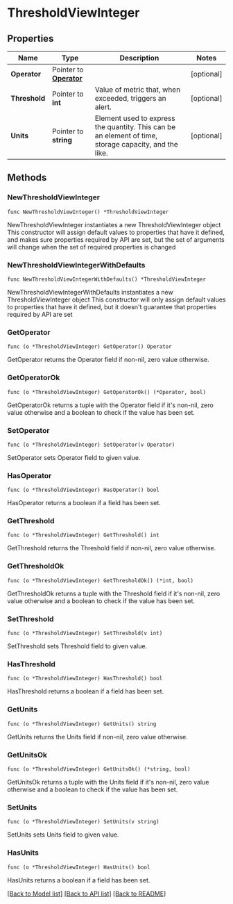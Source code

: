 # ThresholdViewInteger

## Properties

Name | Type | Description | Notes
------------ | ------------- | ------------- | -------------
**Operator** | Pointer to [**Operator**](Operator.md) |  | [optional] 
**Threshold** | Pointer to **int** | Value of metric that, when exceeded, triggers an alert. | [optional] 
**Units** | Pointer to **string** | Element used to express the quantity. This can be an element of time, storage capacity, and the like. | [optional] 

## Methods

### NewThresholdViewInteger

`func NewThresholdViewInteger() *ThresholdViewInteger`

NewThresholdViewInteger instantiates a new ThresholdViewInteger object
This constructor will assign default values to properties that have it defined,
and makes sure properties required by API are set, but the set of arguments
will change when the set of required properties is changed

### NewThresholdViewIntegerWithDefaults

`func NewThresholdViewIntegerWithDefaults() *ThresholdViewInteger`

NewThresholdViewIntegerWithDefaults instantiates a new ThresholdViewInteger object
This constructor will only assign default values to properties that have it defined,
but it doesn't guarantee that properties required by API are set

### GetOperator

`func (o *ThresholdViewInteger) GetOperator() Operator`

GetOperator returns the Operator field if non-nil, zero value otherwise.

### GetOperatorOk

`func (o *ThresholdViewInteger) GetOperatorOk() (*Operator, bool)`

GetOperatorOk returns a tuple with the Operator field if it's non-nil, zero value otherwise
and a boolean to check if the value has been set.

### SetOperator

`func (o *ThresholdViewInteger) SetOperator(v Operator)`

SetOperator sets Operator field to given value.

### HasOperator

`func (o *ThresholdViewInteger) HasOperator() bool`

HasOperator returns a boolean if a field has been set.

### GetThreshold

`func (o *ThresholdViewInteger) GetThreshold() int`

GetThreshold returns the Threshold field if non-nil, zero value otherwise.

### GetThresholdOk

`func (o *ThresholdViewInteger) GetThresholdOk() (*int, bool)`

GetThresholdOk returns a tuple with the Threshold field if it's non-nil, zero value otherwise
and a boolean to check if the value has been set.

### SetThreshold

`func (o *ThresholdViewInteger) SetThreshold(v int)`

SetThreshold sets Threshold field to given value.

### HasThreshold

`func (o *ThresholdViewInteger) HasThreshold() bool`

HasThreshold returns a boolean if a field has been set.

### GetUnits

`func (o *ThresholdViewInteger) GetUnits() string`

GetUnits returns the Units field if non-nil, zero value otherwise.

### GetUnitsOk

`func (o *ThresholdViewInteger) GetUnitsOk() (*string, bool)`

GetUnitsOk returns a tuple with the Units field if it's non-nil, zero value otherwise
and a boolean to check if the value has been set.

### SetUnits

`func (o *ThresholdViewInteger) SetUnits(v string)`

SetUnits sets Units field to given value.

### HasUnits

`func (o *ThresholdViewInteger) HasUnits() bool`

HasUnits returns a boolean if a field has been set.


[[Back to Model list]](../README.md#documentation-for-models) [[Back to API list]](../README.md#documentation-for-api-endpoints) [[Back to README]](../README.md)


